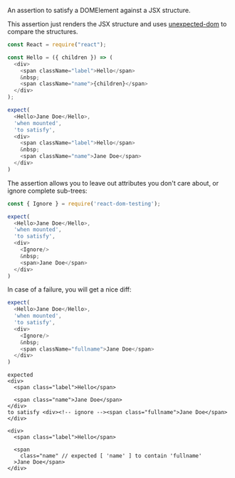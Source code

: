 An assertion to satisfy a DOMElement against a JSX structure.

This assertion just renders the JSX structure and uses
[unexpected-dom](https://munter.github.io/unexpected-dom/assertions/DOMNodeList/to-satisfy/)
to compare the structures.

```js
const React = require("react");

const Hello = ({ children }) => (
  <div>
    <span className="label">Hello</span>
    &nbsp;
    <span className="name">{children}</span>
  </div>
); 
```

```js
expect(
  <Hello>Jane Doe</Hello>,
  'when mounted',
  'to satisfy',
  <div>
    <span className="label">Hello</span>
    &nbsp;
    <span className="name">Jane Doe</span>
  </div>
)
```

The assertion allows you to leave out attributes you don't care about, or ignore
complete sub-trees:

```js
const { Ignore } = require('react-dom-testing');

expect(
  <Hello>Jane Doe</Hello>,
  'when mounted',
  'to satisfy',
  <div>
    <Ignore/>
    &nbsp;
    <span>Jane Doe</span>
  </div>
)
```

In case of a failure, you will get a nice diff:

```js
expect(
  <Hello>Jane Doe</Hello>,
  'when mounted',
  'to satisfy',
  <div>
    <Ignore/>
    &nbsp;
    <span className="fullname">Jane Doe</span>
  </div>
)
```

```output
expected
<div>
  <span class="label">Hello</span>
  
  <span class="name">Jane Doe</span>
</div>
to satisfy <div><!-- ignore --><span class="fullname">Jane Doe</span></div>

<div>
  <span class="label">Hello</span>

  <span
    class="name" // expected [ 'name' ] to contain 'fullname'
  >Jane Doe</span>
</div>
```
